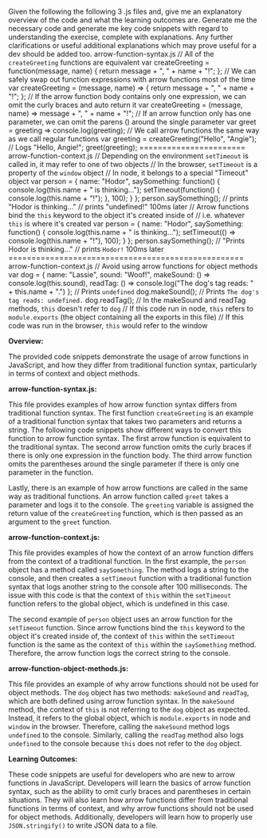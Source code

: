 Given the following the following 3 .js files and, give me an explanatory overview of the code and what the learning outcomes are. Generate me the necessary code and generate me key code snippets with regard to understanding the exercise, complete with explanations. Any further clarifications or useful additional explanations which may prove useful for a dev should be added too. arrow-function-syntax.js // All of the `createGreeting` functions are equivalent var createGreeting = function(message, name) { return message + ", " + name + "!"; }; // We can safely swap out function expressions with arrow functions most of the time var createGreeting = (message, name) => { return message + ", " + name + "!"; }; // If the arrow function body contains only one expression, we can omit the curly braces and auto return it var createGreeting = (message, name) => message + ", " + name + "!"; // If an arrow function only has one parameter, we can omit the parens () around the single parameter var greet = greeting => console.log(greeting); // We call arrow functions the same way as we call regular functions var greeting = createGreeting("Hello", "Angie"); // Logs "Hello, Angie!"; greet(greeting); ======================= arrow-function-context.js // Depending on the environment `setTimeout` is called in, it may refer to one of two objects // In the browser, `setTimeout` is a property of the `window` object // In node, it belongs to a special "Timeout" object var person = { name: "Hodor", saySomething: function() { console.log(this.name + " is thinking..."); setTimeout(function() { console.log(this.name + "!"); }, 100); } }; person.saySomething(); // prints "Hodor is thinking..." // prints "undefined!" 100ms later // Arrow functions bind the `this` keyword to the object it's created inside of // i.e. whatever `this` is where it's created var person = { name: "Hodor", saySomething: function() { console.log(this.name + " is thinking..."); setTimeout(() => console.log(this.name + "!"), 100); } }; person.saySomething(); // "Prints Hodor is thinking..." // prints `Hodor!` 100ms later =================================================== arrow-function-context.js // Avoid using arrow functions for object methods var dog = { name: "Lassie", sound: "Woof!", makeSound: () => console.log(this.sound), readTag: () => console.log("The dog's tag reads: " + this.name + ".") }; // Prints `undefined` dog.makeSound(); // Prints `The dog's tag reads: undefined.` dog.readTag(); // In the makeSound and readTag methods, `this` doesn't refer to `dog` // If this code run in node, `this` refers to `module.exports` (the object containing all the exports in this file) // If this code was run in the browser, `this` would refer to the window

**Overview:**

The provided code snippets demonstrate the usage of arrow functions in JavaScript, and how they differ from traditional function syntax, particularly in terms of context and object methods.

**arrow-function-syntax.js:**

This file provides examples of how arrow function syntax differs from traditional function syntax. The first function `createGreeting` is an example of a traditional function syntax that takes two parameters and returns a string. The following code snippets show different ways to convert this function to arrow function syntax. The first arrow function is equivalent to the traditional syntax. The second arrow function omits the curly braces if there is only one expression in the function body. The third arrow function omits the parentheses around the single parameter if there is only one parameter in the function.

Lastly, there is an example of how arrow functions are called in the same way as traditional functions. An arrow function called `greet` takes a parameter and logs it to the console. The `greeting` variable is assigned the return value of the `createGreeting` function, which is then passed as an argument to the `greet` function.

**arrow-function-context.js:**

This file provides examples of how the context of an arrow function differs from the context of a traditional function. In the first example, the `person` object has a method called `saySomething`. The method logs a string to the console, and then creates a `setTimeout` function with a traditional function syntax that logs another string to the console after 100 milliseconds. The issue with this code is that the context of `this` within the `setTimeout` function refers to the global object, which is undefined in this case.

The second example of `person` object uses an arrow function for the `setTimeout` function. Since arrow functions bind the `this` keyword to the object it's created inside of, the context of `this` within the `setTimeout` function is the same as the context of `this` within the `saySomething` method. Therefore, the arrow function logs the correct string to the console.

**arrow-function-object-methods.js:**

This file provides an example of why arrow functions should not be used for object methods. The `dog` object has two methods: `makeSound` and `readTag`, which are both defined using arrow function syntax. In the `makeSound` method, the context of `this` is not referring to the `dog` object as expected. Instead, it refers to the global object, which is `module.exports` in node and `window` in the browser. Therefore, calling the `makeSound` method logs `undefined` to the console. Similarly, calling the `readTag` method also logs `undefined` to the console because `this` does not refer to the `dog` object.

**Learning Outcomes:**

These code snippets are useful for developers who are new to arrow functions in JavaScript. Developers will learn the basics of arrow function syntax, such as the ability to omit curly braces and parentheses in certain situations. They will also learn how arrow functions differ from traditional functions in terms of context, and why arrow functions should not be used for object methods. Additionally, developers will learn how to properly use `JSON.stringify()` to write JSON data to a file.